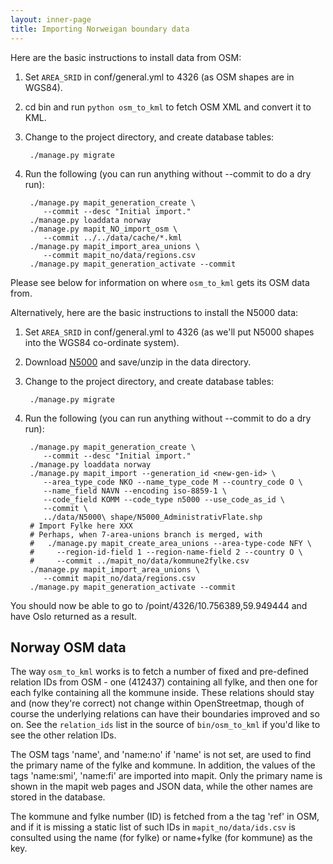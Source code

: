```yaml
---
layout: inner-page
title: Importing Norweigan boundary data
---
```


Here are the basic instructions to install data from OSM:

1. Set `AREA_SRID` in conf/general.yml to 4326 (as OSM shapes are in WGS84).
2. cd bin and run `python osm_to_kml` to fetch OSM XML and convert it to KML.
3. Change to the project directory, and create database tables:

        ./manage.py migrate
4. Run the following (you can run anything without --commit to do a dry run):

        ./manage.py mapit_generation_create \
           --commit --desc "Initial import."
        ./manage.py loaddata norway
        ./manage.py mapit_NO_import_osm \
           --commit ../../data/cache/*.kml
        ./manage.py mapit_import_area_unions \
           --commit mapit_no/data/regions.csv
        ./manage.py mapit_generation_activate --commit

Please see below for information on where `osm_to_kml` gets its OSM data from.

Alternatively, here are the basic instructions to install the N5000 data:

1. Set `AREA_SRID` in conf/general.yml to 4326 (as we'll put N5000 shapes into
   the WGS84 co-ordinate system).
2. Download [N5000](http://www.statkart.no/?module=Articles;action=Article.publicShow;ID=15305)
   and save/unzip in the data directory.
3. Change to the project directory, and create database tables:

        ./manage.py migrate

4. Run the following (you can run anything without --commit to do a dry run):

        ./manage.py mapit_generation_create \
           --commit --desc "Initial import."
        ./manage.py loaddata norway
        ./manage.py mapit_import --generation_id <new-gen-id> \
           --area_type_code NKO --name_type_code M --country_code O \
           --name_field NAVN --encoding iso-8859-1 \
           --code_field KOMM --code_type n5000 --use_code_as_id \
           --commit \
           ../data/N5000\ shape/N5000_AdministrativFlate.shp
        # Import Fylke here XXX
        # Perhaps, when 7-area-unions branch is merged, with
        #   ./manage.py mapit_create_area_unions --area-type-code NFY \
        #     --region-id-field 1 --region-name-field 2 --country O \
        #     --commit ../mapit_no/data/kommune2fylke.csv
        ./manage.py mapit_import_area_unions \
           --commit mapit_no/data/regions.csv
        ./manage.py mapit_generation_activate --commit

You should now be able to go to /point/4326/10.756389,59.949444 and have Oslo
returned as a result.

Norway OSM data
---------------

The way `osm_to_kml` works is to fetch a number of fixed and pre-defined relation
IDs from OSM - one (412437) containing all fylke, and then one for each fylke
containing all the kommune inside. These relations should stay and (now they're
correct) not change within OpenStreetmap, though of course the underlying
relations can have their boundaries improved and so on. See the `relation_ids`
list in the source of `bin/osm_to_kml` if you'd like to see the other relation
IDs.

The OSM tags 'name', and 'name:no' if 'name' is not set, are used to find the
primary name of the fylke and kommune. In addition, the values of the tags
'name:smi', 'name:fi' are imported into mapit. Only the primary name is shown
in the mapit web pages and JSON data, while the other names are stored in the
database.

The kommune and fylke number (ID) is fetched from a the tag 'ref' in OSM, and
if it is missing a static list of such IDs in `mapit_no/data/ids.csv` is
consulted using the name (for fylke) or name+fylke (for kommune) as the key.

